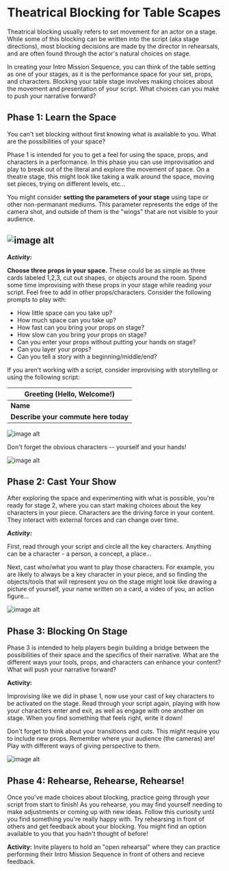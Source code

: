 # Theatrical Blocking for Table Scapes

Theatrical blocking usually refers to set movement for an actor on a stage. While some of this blocking can be written into the script (aka stage directions), most blocking decisions are made by the director in rehearsals, and are often found through the actor's natural choices on stage. 

In creating your Intro Mission Sequence, you can think of the table setting as one of your stages, as it is the performance space for your set, props, and characters. Blocking your table stage involves making choices about the movement and presentation of your script. What choices can you make to push your narrative forward? 



## Phase 1: Learn the Space 
You can't set blocking without first knowing what is available to you. What are the possibilities of your space? 

Phase 1 is intended for you to get a feel for using the space, props, and characters in a performance. In this phase you can use improvisation and play to break out of the literal and explore the movement of space. On a theatre stage, this might look like taking a walk around the space, moving set pieces, trying on different levels, etc... 

You might consider **setting the parameters of your stage** using tape or other non-permanant mediums. This parameter represents the edge of the camera shot, and outside of them is the "wings" that are not visible to your audience.  

![image alt](https://files.slack.com/files-pri/T0HTW3H0V-F02FAKKFZU3/theatrical-blocking-frame.gif?pub_secret=a51e1d8374)
-
***Activity:***

**Choose three props in your space.** These could be as simple as three cards labeled 1,2,3, cut out shapes, or objects around the room. Spend some time improvising with these props in your stage while reading your script. Feel free to add in other props/characters. Consider the following prompts to play with:

* How little space can you take up?
* How much space can you take up?
* How fast can you bring your props on stage?
* How slow can you bring your props on stage?
* Can you enter your props without putting your hands on stage? 
* Can you layer your props?
* Can you tell a story with a beginning/middle/end?

If you aren't working with a script, consider improvising with storytelling or using the following script:


| Greeting (Hello, Welcome!) | 
| -------- | 
| **Name**    | 
| **Describe your commute here today** 


![image alt](https://files.slack.com/files-pri/T0HTW3H0V-F02F41H7JH4/theatrical-blocking-phase-1.gif?pub_secret=6a4caf8abc)

Don't forget the obvious characters -- yourself and your hands!

![image alt](https://files.slack.com/files-pri/T0HTW3H0V-F02FH0MU5A8/theatrical-blocking-hands.gif?pub_secret=2d06f106a3)


## Phase 2: Cast Your Show

After exploring the space and experimenting with what is possible, you're ready for stage 2, where you can start making choices about the key characters in your piece. Characters are the driving force in your content. They interact with external forces and can change over time. 

***Activity:***

First, read through your script and circle all the key characters. Anything can be a character - a person, a concept, a place... 

Next, cast who/what you want to play those characters. For example, you are likely to always be a key character in your piece, and so finding the objects/tools that will represent you on the stage might look like drawing a picture of yourself, your name written on a card, a video of you, an action figure...



![image alt](https://files.slack.com/files-pri/T0HTW3H0V-F02G36T2XC2/casting-show.gif?pub_secret=313653f2f6)


## Phase 3: Blocking On Stage
Phase 3 is intended to help players begin building a bridge between the possibilities of their space and the specifics of their narrative. What are the different ways your tools, props, and characters can enhance your content? What will push your narrative forward?

**Activity:** 

Improvising like we did in phase 1, now use your cast of key characters to be activated on the stage. Read through your script again, playing with how your characters enter and exit, as well as engage with one another on stage. When you find something that feels right, write it down! 

Don't forget to think about your transitions and cuts. This might require you to include new props. Remember where your audience (the cameras) are! Play with different ways of giving perspective to them.

![image alt](https://files.slack.com/files-pri/T0HTW3H0V-F02G5D9FSKE/blocking.gif?pub_secret=cde8712084)


## Phase 4: Rehearse, Rehearse, Rehearse!

Once you've made choices about blocking, practice going through your script from start to finish! As you rehearse, you may find yourself needing to make adjustments or coming up with new ideas. Follow this curiosity until you find something you're really happy with. Try rehearsing in front of others and get feedback about your blocking. You might find an option available to you that you hadn't thought of before! 

**Activity:** Invite players to hold an "open rehearsal" where they can practice performing their Intro Mission Sequence in front of others and recieve feedback. 










